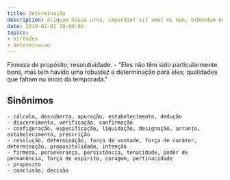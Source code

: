 ```yaml
---
title: Determinação
description: Aliquam massa urna, imperdiet sit amet mi non, bibendum euismod est.
date: 2019-02-01 19:00:00
topics: 
- virtudes
- determinacao
---
```


Firmeza de propósito; resolutividade.
	- "Eles não têm sido particularmente bons, mas tem havido uma robustez e determinação para eles; qualidades que faltam no início da temporada."

## Sinônimos
	- cálculo, descoberta, apuração, estabelecimento, dedução
	- discernimento, verificação, confirmação
	- configuração, especificação, liquidação, designação, arranjo, estabelecimento, prescrição
	- resolução, determinação, força de vontade, força de caráter, determinação, propositalidade, intenção
	- firmeza, perseverança, persistência, tenacidade, poder de permanência, força de espírito, coragem, pertinacidade
	- propósito
	- conclusão, decisão

